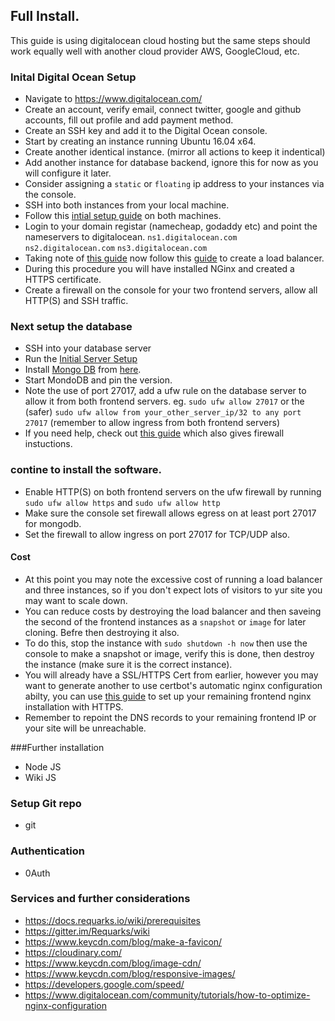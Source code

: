 ## Full Install.
This guide is using digitalocean cloud hosting but the same steps should work equally well with another cloud provider AWS, GoogleCloud, etc.

### Inital Digital Ocean Setup
- Navigate to https://www.digitalocean.com/
- Create an account, verify email, connect twitter, google and github accounts, fill out profile and add payment method.
- Create an SSH key and add it to the Digital Ocean console.
- Start by creating an instance running Ubuntu 16.04 x64.
- Create another identical instance. (mirror all actions to keep it indentical)
- Add another instance for database backend, ignore this for now as you will configure it later.
- Consider assigning a `static` or `floating` ip address to your instances via the console.
- SSH into both instances from your local machine.
- Follow this [intial setup guide](https://www.digitalocean.com/community/tutorials/initial-server-setup-with-ubuntu-16-04) on both machines.
- Login to your domain registar (namecheap, godaddy etc) and point the nameservers to digitalocean. `ns1.digitalocean.com` `ns2.digitalocean.com` `ns3.digitalocean.com`
- Taking note of [this guide](https://www.digitalocean.com/community/tutorials/how-to-set-up-a-host-name-with-digitalocean) now follow this [guide](https://www.digitalocean.com/community/tutorials/how-to-configure-ssl-termination-on-digitalocean-load-balancers) to create a load balancer.
- During this procedure you will have installed NGinx and created a HTTPS certificate. 
- Create a firewall on the console for your two frontend servers, allow all HTTP(S) and SSH traffic.

### Next setup the database
- SSH into your database server
- Run the [Initial Server Setup](https://www.digitalocean.com/community/tutorials/initial-server-setup-with-ubuntu-16-04)
- Install [Mongo DB](https://docs.mongodb.com/manual/administration/install-community/) from [here](https://docs.mongodb.com/manual/tutorial/install-mongodb-on-ubuntu/).
- Start MondoDB and pin the version.
- Note the use of port 27017, add a ufw rule on the database server to allow it from both frontend servers. eg. `sudo ufw allow 27017` or the (safer) `sudo ufw allow from your_other_server_ip/32 to any port 27017` (remember to allow ingress from both frontend servers)
- If you need help, check out [this guide](https://www.digitalocean.com/community/tutorials/how-to-install-mongodb-on-ubuntu-16-04) which also gives firewall instuctions.

### contine to install the software.
- Enable HTTP(S) on both frontend servers on the ufw firewall by running `sudo ufw allow https` and `sudo ufw allow http`
- Make sure the console set firewall allows egress on at least port 27017 for mongodb.
- Set the firewall to allow ingress on port 27017 for TCP/UDP also.

#### Cost
- At this point you may note the excessive cost of running a load balancer and three instances, so if you don't expect lots of visitors to yur site you may want to scale down.
- You can reduce costs by destroying the load balancer and then saveing the second of the frontend instances as a `snapshot` or `image` for later cloning. Befre then destroying it also.
- To do this, stop the instance with `sudo shutdown -h now` then use the console to make a snapshot or image, verify this is done, then destroy the instance (make sure it is the correct instance).
- You will already have a SSL/HTTPS Cert from earlier, however you may want to generate another to use certbot's automatic nginx configuration abilty, you can use [this guide](https://www.digitalocean.com/community/tutorials/how-to-secure-nginx-with-let-s-encrypt-on-ubuntu-16-04) to set up your remaining frontend nginx installation with HTTPS.
- Remember to repoint the DNS records to your remaining frontend IP or your site will be unreachable.

###Further installation

- Node JS
- Wiki JS

### Setup Git repo
- git

### Authentication
- 0Auth

### Services and further considerations
- https://docs.requarks.io/wiki/prerequisites
- https://gitter.im/Requarks/wiki
- https://www.keycdn.com/blog/make-a-favicon/
- https://cloudinary.com/
- https://www.keycdn.com/blog/image-cdn/
- https://www.keycdn.com/blog/responsive-images/
- https://developers.google.com/speed/
- https://www.digitalocean.com/community/tutorials/how-to-optimize-nginx-configuration





